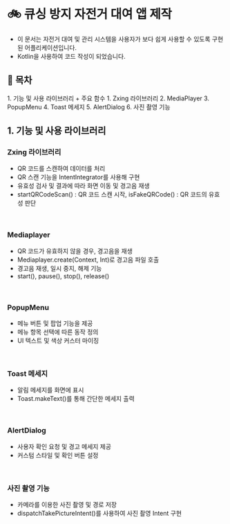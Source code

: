 # 🚲 큐싱 방지 자전거 대여 앱 제작
<ul>
 <li> 이 문서는 자전거 대여 및 관리 시스템을 사용자가 보다 쉽게 사용할 수 있도록 구현된 어플리케이션입니다.</li>
 <li>Kotlin을 사용하여 코드 작성이 되었습니다.</li>
</ul>
<h2>📖 목차</h2>
1. 기능 및 사용 라이브러리 + 주요 함수
   1. Zxing 라이브러리
   2. MediaPlayer
   3. PopupMenu
   4. Toast 메세지
   5. AlertDialog
   6. 사진 촬영 기능
<h2>1. 기능 및 사용 라이브러리</h2>
<h3>Zxing 라이브러리</h3>
<ul>
 <li>QR 코드를 스캔하여 데이터를 처리</li>
 <li>QR 스캔 기능을 IntentIntegrator를 사용해 구현</li>
 <li>유효성 검사 및 결과에 따라 화면 이동 및 경고음 재생</li>
 <li>startQRCodeScan() : QR 코드 스캔 시작, isFakeQRCode() : QR 코드의 유효성 판단</li>
</ul>
<br>
<h3>Mediaplayer</h3>
<ul>
 <li>QR 코드가 유효하지 않을 경우, 경고음을 재생</li>
 <li>Mediaplayer.create(Context, Int)로 경고음 파일 호출</li>
 <li>경고음 재생, 일시 중지, 해제 기능</li>
 <li>start(), pause(), stop(), release()</li>
</ul>
<br>
<h3>PopupMenu</h3>
<ul>
 <li>메뉴 버튼 및 팝업 기능을 제공</li>
 <li>메뉴 항목 선택에 따른 동작 정의</li>
 <li>UI 텍스트 및 색상 커스터 마이징</li>
</ul>
<br>
<h3>Toast 메세지</h3>
<ul>
 <li>알림 메세지를 화면에 표시</li>
 <li>Toast.makeText()를 통해 간단한 메세지 출력</li>
</ul>
<br>
<h3>AlertDialog</h3>
<ul>
 <li>사용자 확인 요청 및 경고 메세지 제공</li>
 <li>커스텀 스타일 및 확인 버튼 설정</li>
</ul>
<br>
<h3>사진 촬영 기능</h3>
<ul>
 <li>카메라를 이용한 사진 촬영 및 경로 저장</li>
 <li>dispatchTakePictureIntent()를 사용하여 사진 촬영 Intent 구현</li>
</ul>
<br>
